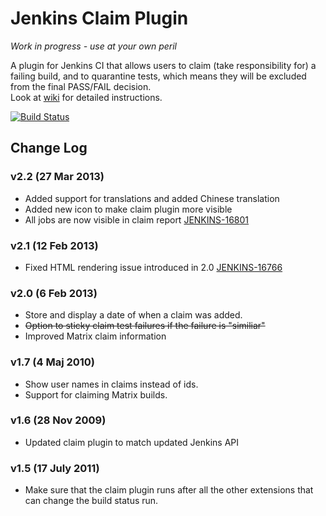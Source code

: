 Jenkins Claim Plugin
=========================

*Work in progress - use at your own peril*

A plugin for Jenkins CI that allows users to claim (take responsibility for) a failing build, and to quarantine tests,
which means they will be excluded from the final PASS/FAIL decision.<br>
Look at [wiki] for detailed instructions.

[![Build Status](https://buildhive.cloudbees.com/job/samsta/job/claim-plugin/org.jenkins-ci.plugins$claim/badge/icon)](https://buildhive.cloudbees.com/job/samsta/job/claim-plugin/org.jenkins-ci.plugins$claim/)

Change Log
----------

### v2.2 (27 Mar 2013)
- Added support for translations and added Chinese translation
- Added new icon to make claim plugin more visible
- All jobs are now visible in claim report [JENKINS-16801]

### v2.1 (12 Feb 2013)

- Fixed HTML rendering issue introduced in 2.0 [JENKINS-16766]

### v2.0 (6 Feb 2013)

- Store and display a date of when a claim was added.
- ~~Option to sticky claim test failures if the failure is "similiar"~~
- Improved Matrix claim information

### v1.7 (4 Maj 2010)

- Show user names in claims instead of ids.
- Support for claiming Matrix builds.

### v1.6 (28 Nov 2009)

- Updated claim plugin to match updated Jenkins API

### v1.5 (17 July 2011)

- Make sure that the claim plugin runs after all the other extensions that can change the build status run.

[JENKINS-16801]: https://issues.jenkins-ci.org/browse/JENKINS-16801
[JENKINS-16766]: https://issues.jenkins-ci.org/browse/JENKINS-16766
[wiki]: https://wiki.jenkins-ci.org/display/JENKINS/Claim+plugin